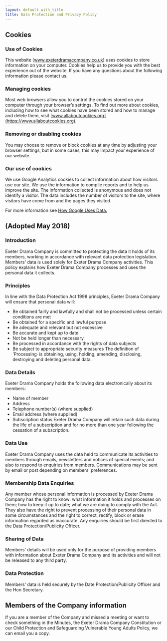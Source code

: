 ```yaml
---
layout: default_with_title
title: Data Protection and Privacy Policy
---
```


## Cookies

### Use of Cookies

This website (www.exeterdramacompany.co.uk) uses cookies to store information on your computer. Cookies help us to provide
you with the best experience out of the website. If you have any questions about the following information please contact us.

### Managing cookies

Most web browsers allow you to control the cookies stored on your computer through your browser’s settings. To find out more about cookies,
including how to see what cookies have been stored and how to manage and delete them, visit [www.allaboutcookies.org](https://www.allaboutcookies.org).

### Removing or disabling cookies

You may choose to remove or block cookies at any time by adjusting your browser settings, but in some cases, this may impact your experience of our website.

### Our use of cookies

We use Google Analytics cookies to collect information about how visitors use our site. We use the information to compile reports and to help us improve the site.
The information collected is anonymous and does not identify a visitor. The data includes the number of visitors to the site, where visitors
have come from and the pages they visited.

For more information see [How Google Uses Data.](https://www.google.com/policies/privacy/partners/ "How Google uses data when you use our partners' sites or apps")

## (Adopted May 2018)
### Introduction
Exeter Drama Company is committed to protecting the data it holds of its
members, working in accordance with relevant data protection legislation.
Members' data is used solely for Exeter Drama Company activities. This policy
explains how Exeter Drama Company processes and uses the personal data it
collects.

### Principles

In line with the Data Protection Act 1998 principles, Exeter Drama Company will
ensure that personal data will:
* Be obtained fairly and lawfully and shall not be processed unless certain
conditions are met
* Be obtained for a specific and lawful purpose
* Be adequate and relevant but not excessive
* Be accurate and kept up to date
* Not be held longer than necessary
* Be processed in accordance with the rights of data subjects
* Be subject to appropriate security measures
The definition of ‘Processing· is obtaining, using, holding, amending, disclosing,
destroying and deleting personal data.

### Data Details

Exeter Drama Company holds the following data electronically about its
members:
* Name of member
* Address
* Telephone number(s) (where supplied)
* Email address (where supplied)
* Subscription status 
Exeter Drama Company will retain such data during the life of a subscription
and for no more than one year following the cessation of a subscription.

### Data Use

Exeter Drama Company uses the data held to communicate its activities to
members through emails, newsletters and notices of special events; and also to
respond to enquiries from members. Communications may be sent by email or
post depending on members' preferences.

### Membership Data Enquiries

Any member whose personal information is processed by Exeter Drama Company
has the right to know: what information it holds and processes on them; how to
keep it up to date; what we are doing to comply with the Act. They also have the
right to prevent processing of their personal data in some circumstances and
the right to correct, rectify, block or erase information regarded as inaccurate.
Any enquiries should be first directed to the Data Protection/Publicity Officer.

### Sharing of Data

Members' details will be used only for the purpose of providing members with
information about Exeter Drama Company and its activities and will not be
released to any third party.

### Data Protection

Members' data is held securely by the Date Protection/Publicity Officer and
the Hon Secretary.

## Members of the Company information

If you are a member of the Company and missed a meeting or want to check something in the Minutes, the Exeter Drama Company Constitution or our Child Protection and Safeguarding Vulnerable Young Adults Policy, we can email you a copy.

